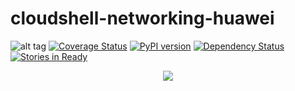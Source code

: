 # cloudshell-networking-huawei
![alt tag](https://travis-ci.org/QualiSystems/cloudshell-networking-huawei.svg?branch=dev)
[![Coverage Status](https://coveralls.io/repos/github/QualiSystems/cloudshell-networking-huawei/badge.svg?branch=dev)](https://coveralls.io/github/QualiSystems/cloudshell-networking-huawei?branch=dev)
[![PyPI version](https://badge.fury.io/py/cloudshell-networking-huawei.svg)](https://badge.fury.io/py/cloudshell-networking-huawei)
[![Dependency Status](https://dependencyci.com/github/QualiSystems/cloudshell-networking-huawei/badge)](https://dependencyci.com/github/QualiSystems/cloudshell-networking-huawei)
[![Stories in Ready](https://badge.waffle.io/QualiSystems/cloudshell-networking-huawei.svg?label=ready&title=Ready)](http://waffle.io/QualiSystems/cloudshell-networking-huawei)

<p align="center">
<img src="https://github.com/QualiSystems/devguide_source/raw/master/logo.png"></img>
</p>